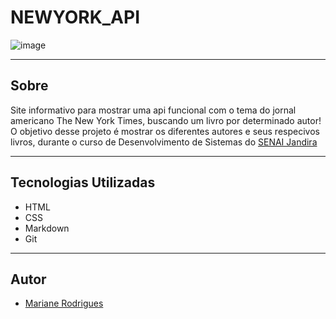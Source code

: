 # NEWYORK_API

![image](![image](https://github.com/user-attachments/assets/a4ee8a2f-d1b7-4c0c-8b4a-44783e14ac68)
)

---

## Sobre
Site informativo para mostrar uma api funcional com o tema do jornal americano The New York Times, buscando um livro por determinado autor! O objetivo desse projeto é mostrar os diferentes autores e seus respecivos livros, durante o curso de Desenvolvimento de Sistemas do [SENAI Jandira](https://sp.senai.br/unidade/jandira/)



---

## Tecnologias Utilizadas
- HTML
- CSS
- Markdown
- Git

---

## Autor
- [Mariane Rodrigues](https://www.linkedin.com/in/mariane-rodrigues-93a02a25b/)


